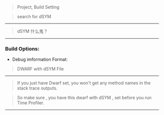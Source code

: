 
> Project,          Build Setting


> search for dSYM



<hr>


> dSYM 什么鬼？

<hr>



### Build Options:


* Debug imformation Format:



> DWARF with dSYM File



<hr>


> If you just have Dwarf set, you won't get any method names in the stack trace outputs.




> So make sure , you have this dwarf with dSYM , set before you run Time Profiler.
<hr>












